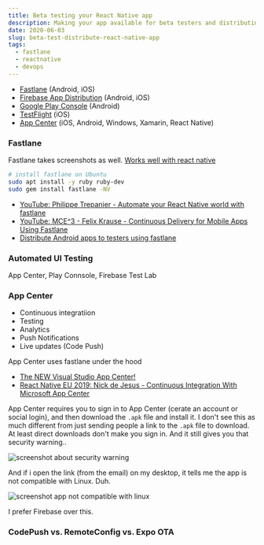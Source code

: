 ```yaml
---
title: Beta testing your React Native app
description: Making your app available for beta testers and distributing it to play stores
date: 2020-06-03
slug: beta-test-distribute-react-native-app
tags:
  - fastlane
  - reactnative
  - devops
---
```


- [Fastlane](https://fastlane.tools/) (Android, iOS)
- [Firebase App Distribution](https://firebase.google.com/products/app-distribution) (Android, iOS)
- [Google Play Console](https://developer.android.com/distribute/console) (Android)
- [TestFlight](https://developer.apple.com/testflight/) (iOS)
- [App Center](https://appcenter.ms/) (iOS, Android, Windows, Xamarin, React Native)

### Fastlane

Fastlane takes screenshots as well. [Works well with react native](https://docs.fastlane.tools/getting-started/cross-platform/react-native/)

```bash
# install fastlane on Ubuntu
sudo apt install -y ruby ruby-dev
sudo gem install fastlane -NV
```

- [YouTube: Philippe Trepanier - Automate your React Native world with fastlane](https://www.youtube.com/watch?v=1K5OLv3moFg)
- [YouTube: MCE^3 - Felix Krause - Continuous Delivery for Mobile Apps Using Fastlane](https://www.youtube.com/watch?time_continue=1&v=wOtANfkh2bI)
- [Distribute Android apps to testers using fastlane](https://firebase.google.com/docs/app-distribution/android/distribute-fastlane?authuser=0)

### Automated UI Testing

App Center, Play Connsole, Firebase Test Lab

### App Center

- Continuous integratiion
- Testing
- Analytics
- Push Notifications
- Live updates (Code Push)

App Center uses fastlane under the hood

- [The NEW Visual Studio App Center!](https://www.youtube.com/watch?v=po5bL7vLbQU)
- [React Native EU 2019: Nick de Jesus - Continuous Integration With Microsoft App Center](https://www.youtube.com/watch?v=zLY2a5enUhE)

App Center requires you to sign in to App Center (cerate an account or social login), and then download the `.apk` file and install it. I don't see this as much different from just sending people a link to the `.apk` file to download. At least direct downloads don't make you sign in. And it still gives you that security warning..

![screenshot about security warning]()

And if i open the link (from the email) on my desktop, it tells me the app is not compatible with Linux. Duh.

![screenshot app not compatible with linux]()

I prefer Firebase over this.

### CodePush vs. RemoteConfig vs. Expo OTA
